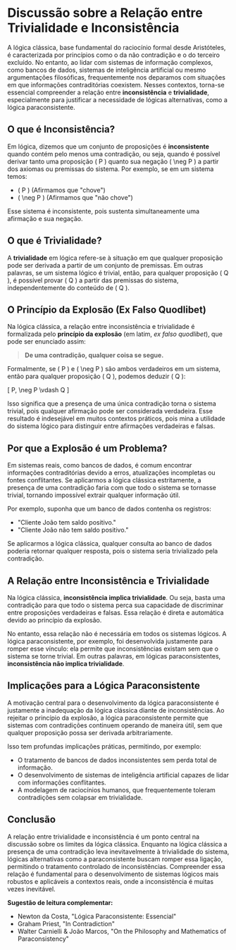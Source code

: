 # Discussão sobre a Relação entre Trivialidade e Inconsistência

A lógica clássica, base fundamental do raciocínio formal desde Aristóteles, é caracterizada por princípios como o da não contradição e o do terceiro excluído. No entanto, ao lidar com sistemas de informação complexos, como bancos de dados, sistemas de inteligência artificial ou mesmo argumentações filosóficas, frequentemente nos deparamos com situações em que informações contraditórias coexistem. Nesses contextos, torna-se essencial compreender a relação entre **inconsistência** e **trivialidade**, especialmente para justificar a necessidade de lógicas alternativas, como a lógica paraconsistente.

## O que é Inconsistência?

Em lógica, dizemos que um conjunto de proposições é **inconsistente** quando contém pelo menos uma contradição, ou seja, quando é possível derivar tanto uma proposição \( P \) quanto sua negação \( \neg P \) a partir dos axiomas ou premissas do sistema. Por exemplo, se em um sistema temos:

- \( P \) (Afirmamos que "chove")
- \( \neg P \) (Afirmamos que "não chove")

Esse sistema é inconsistente, pois sustenta simultaneamente uma afirmação e sua negação.

## O que é Trivialidade?

A **trivialidade** em lógica refere-se à situação em que qualquer proposição pode ser derivada a partir de um conjunto de premissas. Em outras palavras, se um sistema lógico é trivial, então, para qualquer proposição \( Q \), é possível provar \( Q \) a partir das premissas do sistema, independentemente do conteúdo de \( Q \).

## O Princípio da Explosão (Ex Falso Quodlibet)

Na lógica clássica, a relação entre inconsistência e trivialidade é formalizada pelo **princípio da explosão** (em latim, *ex falso quodlibet*), que pode ser enunciado assim:

> **De uma contradição, qualquer coisa se segue.**

Formalmente, se \( P \) e \( \neg P \) são ambos verdadeiros em um sistema, então para qualquer proposição \( Q \), podemos deduzir \( Q \):

\[
P, \neg P \vdash Q
\]

Isso significa que a presença de uma única contradição torna o sistema trivial, pois qualquer afirmação pode ser considerada verdadeira. Esse resultado é indesejável em muitos contextos práticos, pois mina a utilidade do sistema lógico para distinguir entre afirmações verdadeiras e falsas.

## Por que a Explosão é um Problema?

Em sistemas reais, como bancos de dados, é comum encontrar informações contraditórias devido a erros, atualizações incompletas ou fontes conflitantes. Se aplicarmos a lógica clássica estritamente, a presença de uma contradição faria com que todo o sistema se tornasse trivial, tornando impossível extrair qualquer informação útil.

Por exemplo, suponha que um banco de dados contenha os registros:

- "Cliente João tem saldo positivo."
- "Cliente João não tem saldo positivo."

Se aplicarmos a lógica clássica, qualquer consulta ao banco de dados poderia retornar qualquer resposta, pois o sistema seria trivializado pela contradição.

## A Relação entre Inconsistência e Trivialidade

Na lógica clássica, **inconsistência implica trivialidade**. Ou seja, basta uma contradição para que todo o sistema perca sua capacidade de discriminar entre proposições verdadeiras e falsas. Essa relação é direta e automática devido ao princípio da explosão.

No entanto, essa relação não é necessária em todos os sistemas lógicos. A lógica paraconsistente, por exemplo, foi desenvolvida justamente para romper esse vínculo: ela permite que inconsistências existam sem que o sistema se torne trivial. Em outras palavras, em lógicas paraconsistentes, **inconsistência não implica trivialidade**.

## Implicações para a Lógica Paraconsistente

A motivação central para o desenvolvimento da lógica paraconsistente é justamente a inadequação da lógica clássica diante de inconsistências. Ao rejeitar o princípio da explosão, a lógica paraconsistente permite que sistemas com contradições continuem operando de maneira útil, sem que qualquer proposição possa ser derivada arbitrariamente.

Isso tem profundas implicações práticas, permitindo, por exemplo:

- O tratamento de bancos de dados inconsistentes sem perda total de informação.
- O desenvolvimento de sistemas de inteligência artificial capazes de lidar com informações conflitantes.
- A modelagem de raciocínios humanos, que frequentemente toleram contradições sem colapsar em trivialidade.

## Conclusão

A relação entre trivialidade e inconsistência é um ponto central na discussão sobre os limites da lógica clássica. Enquanto na lógica clássica a presença de uma contradição leva inevitavelmente à trivialidade do sistema, lógicas alternativas como a paraconsistente buscam romper essa ligação, permitindo o tratamento controlado de inconsistências. Compreender essa relação é fundamental para o desenvolvimento de sistemas lógicos mais robustos e aplicáveis a contextos reais, onde a inconsistência é muitas vezes inevitável.



**Sugestão de leitura complementar:**
- Newton da Costa, "Lógica Paraconsistente: Essencial"
- Graham Priest, "In Contradiction"
- Walter Carnielli & João Marcos, "On the Philosophy and Mathematics of Paraconsistency"
